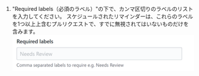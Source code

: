 1. "Required labels（必須のラベル）"の下で、カンマ区切りのラベルのリストを入力してください。 スケジュールされたリマインダーは、これらのラベルを1つ以上上含むプルリクエストで、すでに無視されてはいないものだけを含みます。 ![必須ラベルのフィールド](/assets/images/help/settings/scheduled-reminders-required-labels-field.png)
